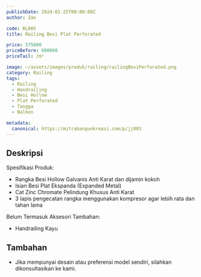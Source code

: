 ```yaml
---
publishDate: 2024-01-25T00:00:00Z
author: Zan

code: RL005
title: Railing Besi Plat Perforated

price: 575000
priceBefore: 600000
priceTail: /m²

image: ~/assets/images/produk/railing/railingBesiPerforated.png
category: Railing
tags:
  - Railing
  - Handrailing
  - Besi Hollow
  - Plat Perforated
  - Tangga
  - Balkon

metadata:
  canonical: https://mitrabangunkreasi.com/p/jj003
---
```


## Deskripsi

Spesifikasi Produk:
- Rangka Besi Hollow Galvanis Anti Karat dan dijamin kokoh
- Isian Besi Plat Ekspanda (Expanded Metal)
- Cat Zinc Chromate Pelindung Khusus Anti Karat
- 3 lapis pengecatan rangka menggunakan kompresor agar lebih rata dan tahan lama

Belum Termasuk Aksesori Tambahan:
- Handrailing Kayu

## Tambahan
- Jika mempunyai desain atau preferensi model sendiri, silahkan dikonsultasikan ke kami.